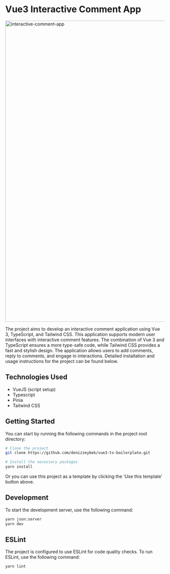 # Vue3 Interactive Comment App

<img width="952" alt="interactive-comment-app" src="https://github.com/denizzeybek/interactive-comment-app/assets/46136181/79091178-f8f6-41f2-a60e-c2470d7f4973">

The project aims to develop an interactive comment application using Vue 3, TypeScript, and Tailwind CSS. This application supports modern user interfaces with interactive comment features. The combination of Vue 3 and TypeScript ensures a more type-safe code, while Tailwind CSS provides a fast and stylish design. The application allows users to add comments, reply to comments, and engage in interactions. Detailed installation and usage instructions for the project can be found below.

## Technologies Used

- VueJS (script setup)
- Typescript
- Pinia
- Tailwind CSS

## Getting Started

You can start by running the following commands in the project root directory:

```bash
# Clone the project
git clone https://github.com/denizzeybek/vue3-ts-boilerplate.git

# Install the necessary packages
yarn install
```

Or you can use this project as a template by clicking the 'Use this template' button above.

## Development

To start the development server, use the following command:

```bash
yarn json:server
yarn dev
```

## ESLint

The project is configured to use ESLint for code quality checks. To run ESLint, use the following command:

```bash
yarn lint
```
